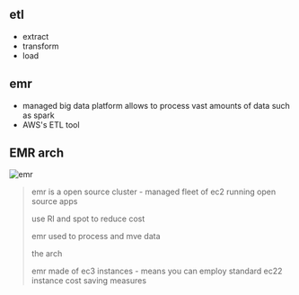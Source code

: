 ## etl

- extract
- transform
- load

## emr

- managed big data platform allows to process vast amounts of data such as spark
- AWS's ETL tool

## EMR arch

![emr](../images/emr.png)

> emr is a open source cluster - managed fleet of ec2 running open source apps
>
> use RI and spot to reduce cost
>
> emr used to process and mve data
>
> the arch 
>
> emr made of ec3 instances - means you can employ standard ec22 instance cost saving measures